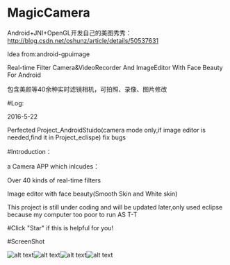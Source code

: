 # MagicCamera 

Android+JNI+OpenGL开发自己的美图秀秀：
http://blog.csdn.net/oshunz/article/details/50537631

Idea from:android-gpuimage

Real-time Filter Camera&VideoRecorder And ImageEditor With Face Beauty For Android

包含美颜等40余种实时滤镜相机，可拍照、录像、图片修改 

#Log:

2016-5-22

Perfected Project_AndroidStuido(camera mode only,if image editor is needed,find it in Project_eclispe)
fix bugs

#Introduction：

a Camera APP which inlcudes：

Over 40 kinds of real-time filters 

Image editor with face beauty(Smooth Skin and White skin)

This project is still under coding and will be updated later,only used eclipse because my computer too poor to run AS T-T

#Click "Star" if this is helpful for you!

#ScreenShot

![alt text](https://github.com/wuhaoyu1990/MagicCamera/blob/master/Screenshot_1.png)![alt text](https://github.com/wuhaoyu1990/MagicCamera/blob/master/Screenshot_2.png)![alt text](https://github.com/wuhaoyu1990/MagicCamera/blob/master/Screenshot_3.png)![alt text](https://github.com/wuhaoyu1990/MagicCamera/blob/master/Screenshot_4.png)

